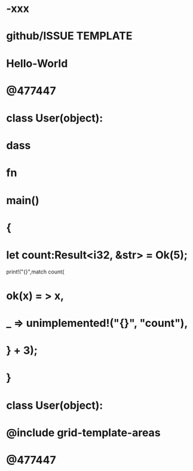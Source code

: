 # -xxx
# github/ISSUE TEMPLATE
# Hello-World

# @477447
# class User(object):
#   dass

# fn
# main()
# {
# let count:Result<i32, &str> = Ok(5);
print!("{}",match count{
# ok(x) = > x,
# _ => unimplemented!("{}", "count"),
# } + 3);
# }
# class User(object):
# @include grid-template-areas
# @477447









